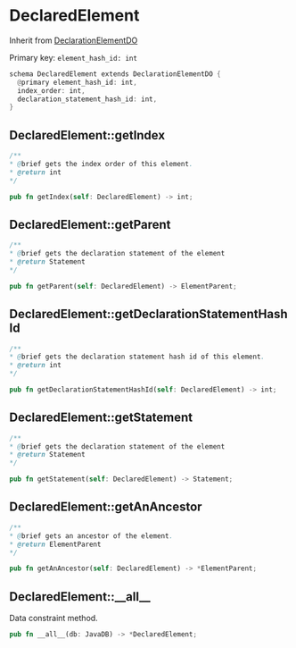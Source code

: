 # DeclaredElement

Inherit from [DeclarationElementDO](./DeclarationElementDO.md)

Primary key: `element_hash_id: int`

```rust
schema DeclaredElement extends DeclarationElementDO {
  @primary element_hash_id: int,
  index_order: int,
  declaration_statement_hash_id: int,
}
```
## DeclaredElement::getIndex

```java
/**
* @brief gets the index order of this element.
* @return int
*/
```
```rust
pub fn getIndex(self: DeclaredElement) -> int;
```
## DeclaredElement::getParent

```java
/**
* @brief gets the declaration statement of the element
* @return Statement 
*/
```
```rust
pub fn getParent(self: DeclaredElement) -> ElementParent;
```
## DeclaredElement::getDeclarationStatementHashId

```java
/**
* @brief gets the declaration statement hash id of this element.
* @return int
*/
```
```rust
pub fn getDeclarationStatementHashId(self: DeclaredElement) -> int;
```
## DeclaredElement::getStatement

```java
/**
* @brief gets the declaration statement of the element
* @return Statement 
*/
```
```rust
pub fn getStatement(self: DeclaredElement) -> Statement;
```
## DeclaredElement::getAnAncestor

```java
/**
* @brief gets an ancestor of the element.
* @return ElementParent 
*/
```
```rust
pub fn getAnAncestor(self: DeclaredElement) -> *ElementParent;
```
## DeclaredElement::\_\_all\_\_

Data constraint method.

```rust
pub fn __all__(db: JavaDB) -> *DeclaredElement;
```
